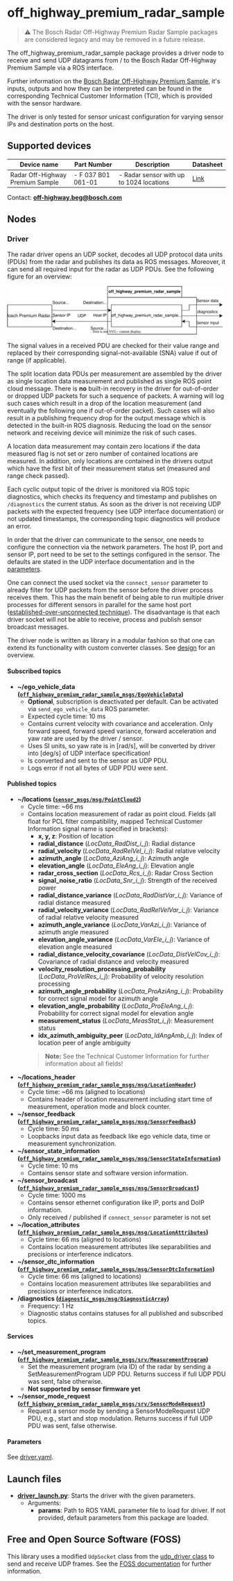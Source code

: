 # off_highway_premium_radar_sample

> :warning: The Bosch Radar Off-Highway Premium Radar Sample packages are considered legacy and may
> be removed in a future release.

The off_highway_premium_radar_sample package provides a driver node to receive and send UDP
datagrams from / to the Bosch Radar Off-Highway Premium Sample via a ROS interface.

Further information on the [Bosch Radar Off-Highway Premium Sample](https://www.bosch-engineering.com/stories/imaging-radar-system/), it's inputs, outputs and how they
can be interpreted can be found in the corresponding Technical Customer Information (TCI), which is
provided with the sensor hardware.

The driver is only tested for sensor unicast configuration for varying sensor IPs and destination
ports on the host.

## Supported devices

| **Device name** | **Part Number** | **Description** |**Datasheet** |
| - | - | - | - |
| Radar Off-Highway Premium Sample | - F 037 B01 061-01 | - Radar sensor with up to 1024 locations | [Link](https://www.bosch-engineering.com/media/stories/hd_radar/beg_a4_flyer_premiumradar_print.pdf) |

Contact: [**off-highway.beg@bosch.com**](mailto:off-highway.beg@bosch.com?subject=off_highway_sensor_drivers%20Radar%20OHW%20Premium)

## Nodes

### Driver

The radar driver opens an UDP socket, decodes all UDP protocol data units (PDUs) from the radar and
publishes its data as ROS messages. Moreover, it can send all required input for the radar as UDP
PDUs. See the following figure for an overview:

![Sensor Driver Architecture](doc/media/driver_setup.drawio.svg "Sensor Driver Architecture")

The signal values in a received PDU are checked for their value range and replaced by their
corresponding signal-not-available (SNA) value if out of range (if applicable).

The split location data PDUs per measurement are assembled by the driver as single location data
measurement and published as single ROS point cloud message. There is **no** built-in recovery in
the driver for out-of-order or dropped UDP packets for such a sequence of packets. A warning will
log such cases which result in a drop of the location measurement (and eventually the following one
if out-of-order packet). Such cases will also result in a publishing frequency drop for the output
message which is detected in the built-in ROS diagnosis. Reducing the load on the sensor network and
receiving device will minimize the risk of such cases.

A location data measurement may contain zero locations if the data measured flag is not set or zero
number of contained locations are measured. In addition, only locations are contained in the drivers
output which have the first bit of their measurement status set (measured and range check passed).

Each cyclic output topic of the driver is monitored via ROS topic diagnostics, which checks its
frequency and timestamp and publishes on `/diagnostics` the current status. As soon as the driver is
not receiving UDP packets with the expected frequency (see UDP interface documentation) or not
updated timestamps, the corresponding topic diagnostics will produce an error.

In order that the driver can communicate to the sensor, one needs to configure the connection via
the network parameters. The host IP, port and sensor IP, port need to be set to the settings
configured in the sensor. The defaults are stated in the UDP interface documentation and in the
[parameters](#parameters).

One can connect the used socket via the `connect_sensor` parameter to already filter for UDP packets
from the sensor before the driver process receives them. This has the main benefit of being able to
run multiple driver processes for different sensors in parallel for the same host port
([established-over-unconnected technique]). The disadvantage is that each driver socket will not be
able to receive, process and publish sensor broadcast messages.

The driver node is written as library in a modular fashion so that one can extend its functionality
with custom converter classes. See [design](doc/design.md) for an overview.

#### Subscribed topics

* **~/ego_vehicle_data
  ([`off_highway_premium_radar_sample_msgs/EgoVehicleData`](../off_highway_premium_radar_sample_msgs/msg/EgoVehicleInput.msg))**
  * **Optional**, subscription is deactivated per default. Can be activated via
    `send_ego_vehicle_data` ROS parameter.
  * Expected cycle time: 10 ms
  * Contains current velocity with covariance and acceleration. Only forward speed, forward speed
    variance, forward acceleration and yaw rate are used by the driver / sensor.
  * Uses SI units, so yaw rate is in [rad/s], will be converted by driver into [deg/s] of UDP
    interface specification!
  * Is converted and sent to the sensor as UDP PDU.
  * Logs error if not all bytes of UDP PDU were sent.

#### Published topics

* **~/locations
  ([`sensor_msgs/msg/PointCloud2`](http://docs.ros.org/en/noetic/api/sensor_msgs/html/msg/PointCloud2.html))**
  * Cycle time: ~66 ms
  * Contains location measurement of radar as point cloud. Fields (all float for PCL filter
    compatibility, mapped Technical Customer Information signal name is specified in brackets):
    * **x, y, z**: Position of location
    * **radial_distance** (*LocData_RadDist_i_j*): Radial distance
    * **radial_velocity** (*LocData_RadRelVel_i_j*): Radial relative velocity
    * **azimuth_angle** (*LocData_AziAng_i_j*): Azimuth angle
    * **elevation_angle** (*LocData_EleAng_i_j*): Elevation angle
    * **radar_cross_section** (*LocData_Rcs_i_j*): Radar Cross Section
    * **signal_noise_ratio** (*LocData_Snr_i_j*): Strength of the received power
    * **radial_distance_variance** (*LocData_RadDistVar_i_j*): Variance of radial distance measured
    * **radial_velocity_variance** (*LocData_RadRelVelVar_i_j*): Variance of radial relative
      velocity measured
    * **azimuth_angle_variance** (*LocData_VarAzi_i_j*): Variance of azimuth angle measured
    * **elevation_angle_variance** (*LocData_VarEle_i_j*): Variance of elevation angle measured
    * **radial_distance_velocity_covariance** (*LocData_DistVelCov_i_j*): Covariance of radial
      distance and velocity measured
    * **velocity_resolution_processing_probability** (*LocData_ProVelRes_i_j*): Probability of
      velocity resolution processing
    * **azimuth_angle_probability** (*LocData_ProAziAng_i_j*): Probability for correct signal model
      for azimuth angle
    * **elevation_angle_probability** (*LocData_ProEleAng_i_j*): Probability for correct signal
      model for elevation angle
    * **measurement_status** (*LocData_MeasStat_i_j*): Measurement status
    * **idx_azimuth_ambiguity_peer** (*LocData_IdAngAmb_i_j*): Index of location peer of angle
      ambiguity
    > **Note:** See the Technical Customer Information for further information about all fields!
* **~/locations_header
  ([`off_highway_premium_radar_sample_msgs/msg/LocationHeader`](../off_highway_premium_radar_sample_msgs/msg/LocationDataHeader.msg))**
  * Cycle time: ~66 ms (aligned to locations)
  * Contains header of location measurement including start time of measurement, operation mode and
    block counter.
* **~/sensor_feedback
  ([`off_highway_premium_radar_sample_msgs/msg/SensorFeedback`](../off_highway_premium_radar_sample_msgs/msg/SensorFeedback.msg))**
  * Cycle time: 50 ms
  * Loopbacks input data as feedback like ego vehicle data, time or measurement synchronization.
* **~/sensor_state_information
  ([`off_highway_premium_radar_sample_msgs/msg/SensorStateInformation`](../off_highway_premium_radar_sample_msgs/msg/SensorStateInformation.msg))**
  * Cycle time: 10 ms
  * Contains sensor state and software version information.
* **~/sensor_broadcast
  ([`off_highway_premium_radar_sample_msgs/msg/SensorBroadcast`](../off_highway_premium_radar_sample_msgs/msg/SensorBroadcast.msg))**
  * Cycle time: 1000 ms
  * Contains sensor ethernet configuration like IP, ports and DoIP information.
  * Only received / published if `connect_sensor` parameter is not set
* **~/location_attributes
  ([`off_highway_premium_radar_sample_msgs/msg/LocationAttributes`](../off_highway_premium_radar_sample_msgs/msg/LocationAttributes.msg))**
  * Cycle time: 66 ms (aligned to locations)
  * Contains location measurement attributes like separabilities and precisions or interference
    indicators.
* **~/sensor_dtc_information
  ([`off_highway_premium_radar_sample_msgs/msg/SensorDtcInformation`](../off_highway_premium_radar_sample_msgs/msg/SensorDtcInformation.msg))**
  * Cycle time: 66 ms (aligned to locations)
  * Contains location measurement attributes like separabilities and precisions or interference
    indicators.
* **/diagnostics
  ([`diagnostic_msgs/msg/DiagnosticArray`](http://docs.ros.org/en/noetic/api/diagnostic_msgs/html/msg/DiagnosticArray.html))**
  * Frequency: 1 Hz
  * Diagnostic status contains statuses for all published and subscribed topics.

#### Services

* **~/set_measurement_program
  ([`off_highway_premium_radar_sample_msgs/srv/MeasurementProgram`](../off_highway_premium_radar_sample_msgs/srv/MeasurementProgram.srv))**
  * Set the measurement program (via ID) of the radar by sending a SetMeasurementProgram UDP PDU.
    Returns success if full UDP PDU was sent, false otherwise.
  * **Not supported by sensor firmware yet**
* **~/sensor_mode_request
  ([`off_highway_premium_radar_sample_msgs/srv/SensorModeRequest`](../off_highway_premium_radar_sample_msgs/srv/SensorModeRequest.srv))**
  * Request a sensor mode by sending a SensorModeRequest UDP PDU, e.g., start and stop modulation.
    Returns success if full UDP PDU was sent, false otherwise.

#### Parameters

See [driver.yaml](config/driver.yaml).

## Launch files

* **[driver_launch.py](launch/driver_launch.py)**: Starts the driver with the given parameters.
  * Arguments:
    * **params**: Path to ROS YAML parameter file to load for driver. If not provided, default
      parameters from this package are loaded.

## Free and Open Source Software (FOSS)

This library uses a modified `UdpSocket` class from the [udp_driver
class](https://github.com/ros-drivers/transport_drivers/tree/main/udp_driver) to send and receive
UDP frames. See the [FOSS documentation](foss_documentation/) for further information.

[established-over-unconnected technique]:
https://blog.cloudflare.com/everything-you-ever-wanted-to-know-about-udp-sockets-but-were-afraid-to-ask-part-1/
